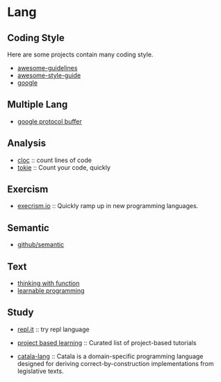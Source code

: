 # Lang

## Coding Style

Here are some projects contain many coding style.

- [awesome-guidelines](https://github.com/Kristories/awesome-guidelines)
- [awesome-style-guide](https://github.com/kciter/awesome-style-guide)
- [google](https://github.com/google/styleguide)

## Multiple Lang

- [google protocol buffer](https://developers.google.com/protocol-buffers/)

## Analysis

- [cloc](https://github.com/AlDanial/cloc) :: count lines of code
- [tokie](https://github.com/XAMPPRocky/tokei) :: Count your code, quickly

## Exercism

- [execrism.io](https://github.com/exercism/exercism.io) :: Quickly ramp up in new programming languages.

## Semantic
- [github/semantic](https://github.com/github/semantic)

## Text

- [thinking with function](https://github.com/jwiegley/thinking-with-functions)
- [learnable programming](http://worrydream.com/#!/LearnableProgramming)

## Study
- [repl.it](https://repl.it/) :: try repl language
- [project based learning](https://github.com/tuvtran/project-based-learning) :: Curated list of project-based tutorials

- [catala-lang](https://catala-lang.org/) :: Catala is a domain-specific
  programming language designed for deriving correct-by-construction
  implementations from legislative texts.

